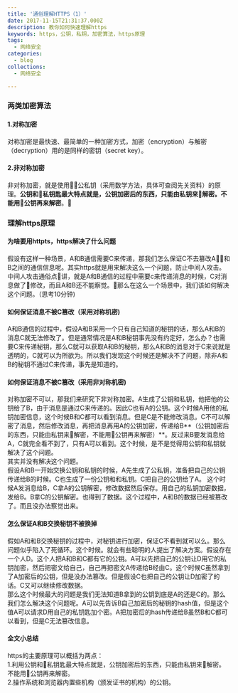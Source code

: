 ```yaml
---
title: '通俗理解HTTPS（1）'
date: 2017-11-15T21:31:37.000Z
description: 教你如何快速理解https
keywords: https，公钥，私钥，加密算法，https原理
tags:
  - 网络安全
categories:
  - blog
collections:
  - 网络安全

---
```

### 两类加密算法
#### 1.对称加密
对称加密是最快速、最简单的一种加密方式，加密（encryption）与解密（decryption）用的是同样的密钥（secret key）。
#### 2.非对称加密
非对称加密，就是使用公私钥（采用数学方法，具体可查阅先关资料）的原理。**公钥和私钥匙最大特点就是，公钥加密后的东西，只能由私钥来解密。不能用公钥再来解密**。  
### 理解https原理  
#### 为啥要用httpts，https解决了什么问题  
假设有这样一种场景，A和B通信需要C来传递，那我们怎么保证C不去篡改A和B之间的通信信息呢。其实https就是用来解决这么一个问题，防止中间人攻击。中间人攻击通俗点讲，就是A和B通信的过程中需要c来传递消息的时候，C对消息做了修改，而且A和B还不能察觉。那么在这么一个场景中，我们该如何解决这个问题。（思考10分钟)    
#### 如何保证消息不被C篡改（采用对称机密)   
A和B通信的过程中，假设A和B采用一个只有自己知道的秘钥的话，那么A和B的消息C就无法修改了。但是通常情况是A和B秘钥事先没有约定好，怎么办？也需要C来传递秘钥，那么C就可以获取A和B的秘钥，那么A和B的消息对于C来说就是透明的，C就可以为所欲为。所以我们发现这个时候还是解决不了问题，除非A和B的秘钥不通过C来传递，事先是知道的。  
#### 如何保证消息不被C篡改（采用非对称机密)
对称加密不可以，那我们来研究下非对称加密。A生成了公钥和私钥，他把他的公钥给了B，由于消息是通过C来传递的。因此C也有A的公钥。这个时候A用他的私钥加密信息，这个时候B和C都可以看到消息。但是C是不能修改消息。C不可以解密了消息，然后修改消息，再把消息再用A的公钥加密，传递给B**（公钥加密后的东西，只能由私钥来解密，不能用公钥再来解密）**。反过来B要发消息给A，C就完全看不到了，只有A可以看到。这个时候，是不是觉得用公钥和私钥就解决了这个问题。  
其实并没有解决这个问题。   
假设A和B一开始交换公钥和私钥的时候，A先生成了公私钥，准备把自己的公钥传递给B的时候。C也生成了一份公钥和和私钥。C把自己的公钥给了A。
这个时候A发消息给B，C拿A的公钥解密，修改数据然后保存。用自己的私钥加密数据，发给B。B拿C的公钥解密。也得到了数据。这个过程中，A和B的数据已经被篡改了。而且没办法察觉出来。  
#### 怎么保证A和B交换秘钥不被换掉
假如A和和B交换秘钥的过程中，对秘钥进行加密，保证C不看到就可以么。那么问题似乎陷入了死循环。这个时候。就会有些聪明的人提出了解决方案。假设存在一个人D。这个人把A和B和C都有它的公钥。A可以先把自己的公钥让D用它的私钥加密，然后把密文给自己，自己再把密文A传递给B经由C。这个时候C虽然拿到了A加密后的公钥，但是没办法篡改。但是假设C也把自己的公钥让D加密了的话。C又可以继续修改数据。  
那么这个时候最大的问题是我们无法知道B拿到的公钥到底是A的还是C的。那么我们怎么解决这个问题呢。A可以先告诉B自己加密后的秘钥的hash值，但是这个值A可以请求D用自己的私钥匙加个密。A把加密后的hash传递给B虽然B和C都可以看到，但是C无法篡改信息。
#### 全文小总结
https的主要原理可以概括为两点：  
1.利用公钥和私钥匙最大特点就是，公钥加密后的东西，只能由私钥来解密。不能用公钥再来解密。  
2.操作系统和浏览器内置些机构（颁发证书的机构）的公钥。




